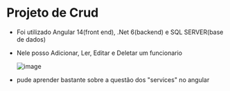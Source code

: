 # Projeto de Crud

* Foi utilizado Angular 14(front end), .Net 6(backend) e SQL SERVER(base de dados)
* Nele posso Adicionar, Ler, Editar e Deletar um funcionario

  ![image](https://github.com/user-attachments/assets/6840196b-a090-4c3f-9296-8ba686d10570)

* pude aprender bastante sobre a questão dos "services" no angular
